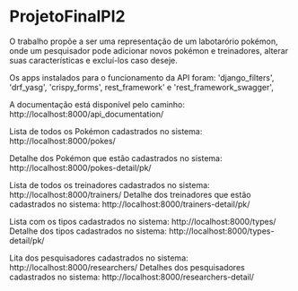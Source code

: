 # ProjetoFinalPI2

O trabalho propõe a ser uma representação de um labotarório pokémon, onde um pesquisador pode adicionar novos pokémon e treinadores,
alterar suas características e excluí-los caso deseje.

Os apps instalados para o funcionamento da API foram:
'django_filters', 'drf_yasg', 'crispy_forms', rest_framework' e 'rest_framework_swagger',

A documentação está disponível pelo caminho: http://localhost:8000/api_documentation/


Lista de todos os Pokémon cadastrados no sistema: http://localhost:8000/pokes/

Detalhe dos Pokémon que estão cadastrados no sistema: http://localhost:8000/pokes-detail/pk/

Lista de todos os treinadores cadastrados no sistema: http://localhost:8000/trainers/
Detalhe dos treinadores que estão cadastrados no sistema: http://localhost:8000/trainers-detail/pk/

Lista com os tipos cadastrados no sistema: http://localhost:8000/types/
Detalhe dos tipos cadastrados no sistema: http://localhost:8000/types-detail/pk/

Lita dos pesquisadores cadastrados no sistema: http://localhost:8000/researchers/
Detalhes dos pesquisadores cadastrados no sistema: http://localhost:8000/researchers-detail/

